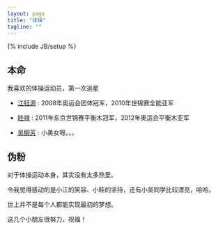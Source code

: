 ```yaml
---
layout: page
title: "体操"
tagline: ""
---
```

{% include JB/setup %}


## 本命


我喜欢的体操运动员，第一次追星

   - [江钰源](http://baike.baidu.com/view/1141154.htm) : 2008年奥运会团体冠军，2010年世锦赛全能亚军

   - [眭禄](http://baike.baidu.com/view/2276355.htm) : 2011年东京世锦赛平衡木冠军，2012年奥运会平衡木亚军

   - [吴柳芳](http://baike.baidu.com/view/2870870.htm) : 小美女呀。。。


## 伪粉


   对于体操运动本身，其实没有太多热爱。

   令我觉得感动的是小江的笑容、小眭的坚持，还有小吴同学比较漂亮，哈哈。

   世上并不是每个人都能实现最初的梦想。

   这几个小朋友很努力，祝福！


